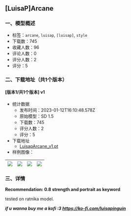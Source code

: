 ## [LuisaP]Arcane 
### 一、模型概述

- 标签：`arcane`, `luisap`, `[luisap]`, `style`
- 下载数：745
- 收藏人数：96
- 评论人数：0
- 评分人数：2
- 评分：5

### 二、下载地址（共1个版本）

#### [版本1/共1个版本] v1

- 统计数据
  - 发布时间：2023-01-12T16:10:48.578Z
  - 原始模型：SD 1.5
  - 下载数：745
  - 评分人数：2
  - 评分：5
- 下载地址
  - [LuisapArcane_v1.pt](https://civitai.com/api/download/models/4994)
- 样例图像：

| <img src="https://image.civitai.com/xG1nkqKTMzGDvpLrqFT7WA/06cb131e-d3d3-4160-fcf6-e4f382758f00/width=450/36309.jpeg" /> | <img src="https://image.civitai.com/xG1nkqKTMzGDvpLrqFT7WA/1d9600cb-fbf8-4a2e-538b-846b456db900/width=450/36315.jpeg" /> | <img src="https://image.civitai.com/xG1nkqKTMzGDvpLrqFT7WA/24756a65-71bc-4b00-1ce3-cda257984c00/width=450/36314.jpeg" /> | <img src="https://image.civitai.com/xG1nkqKTMzGDvpLrqFT7WA/a639cfb9-b7e1-4862-9bd4-d7ea6d090c00/width=450/36313.jpeg" /> |
| ---- | ---- | ---- | ---- |


### 三、详情
<p><strong>Recommendation: 0.8 strength and portrait as keyword</strong></p><p>tested on ratnika model.</p><p><strong><em>if u wanna buy me a kofi :3 </em></strong><a target="_blank" rel="ugc" href="https://ko-fi.com/luisapinguin"><strong><em>https://ko-fi.com/luisapinguin</em></strong></a></p>